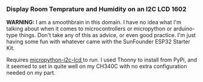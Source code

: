 ### Display Room Temprature and Humidity on an I2C LCD 1602

**WARNING:** I am a smoothbrain in this domain. I have no idea what I'm talking about when it comes to microcontrollers or micropython or arduino-type things. Don't take any of this as advice, or even good practice. I'm just having some fun with whatever came with the SunFounder ESP32 Starter Kit.

Requires [micropython-i2c-lcd ](https://github.com/brainelectronics/micropython-i2c-lcd/tree/main) to run. I used Thonny to install from PyPi, and it seemed to set in quite well on my CH340C with no extra configuration needed on my part.